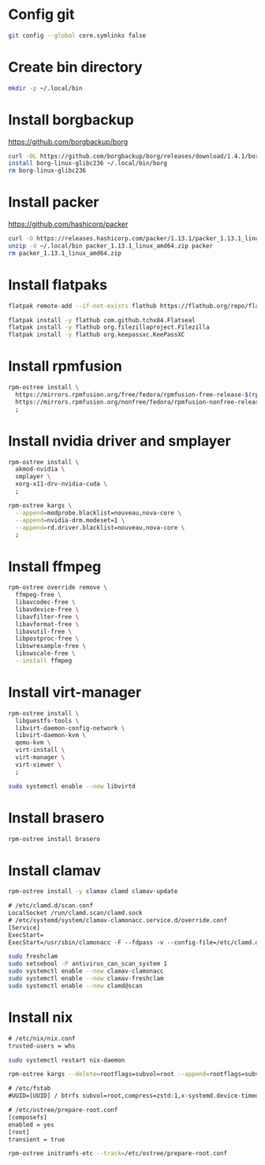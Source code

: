 # Config git
```sh
git config --global core.symlinks false
```
# Create bin directory
```sh
mkdir -p ~/.local/bin
```
# Install borgbackup
https://github.com/borgbackup/borg
```sh
curl -OL https://github.com/borgbackup/borg/releases/download/1.4.1/borg-linux-glibc236
install borg-linux-glibc236 ~/.local/bin/borg
rm borg-linux-glibc236
```
# Install packer
https://github.com/hashicorp/packer
```sh
curl -O https://releases.hashicorp.com/packer/1.13.1/packer_1.13.1_linux_amd64.zip
unzip -d ~/.local/bin packer_1.13.1_linux_amd64.zip packer
rm packer_1.13.1_linux_amd64.zip
```
# Install flatpaks
```sh
flatpak remote-add --if-not-exists flathub https://flathub.org/repo/flathub.flatpakrepo
```
```sh
flatpak install -y flathub com.github.tchx84.Flatseal
flatpak install -y flathub org.filezillaproject.Filezilla
flatpak install -y flathub org.keepassxc.KeePassXC
```
# Install rpmfusion
```sh
rpm-ostree install \
  https://mirrors.rpmfusion.org/free/fedora/rpmfusion-free-release-$(rpm -E %fedora).noarch.rpm \
  https://mirrors.rpmfusion.org/nonfree/fedora/rpmfusion-nonfree-release-$(rpm -E %fedora).noarch.rpm \
  ;
```
# Install nvidia driver and smplayer
```sh
rpm-ostree install \
  akmod-nvidia \
  smplayer \
  xorg-x11-drv-nvidia-cuda \
  ;
```
```sh
rpm-ostree kargs \
  --append=modprobe.blacklist=nouveau,nova-core \
  --append=nvidia-drm.modeset=1 \
  --append=rd.driver.blacklist=nouveau,nova-core \
  ;
```
# Install ffmpeg
```sh
rpm-ostree override remove \
  ffmpeg-free \
  libavcodec-free \
  libavdevice-free \
  libavfilter-free \
  libavformat-free \
  libavutil-free \
  libpostproc-free \
  libswresample-free \
  libswscale-free \
  --install ffmpeg
```
# Install virt-manager
```sh
rpm-ostree install \
  libguestfs-tools \
  libvirt-daemon-config-network \
  libvirt-daemon-kvm \
  qemu-kvm \
  virt-install \
  virt-manager \
  virt-viewer \
  ;
```
```sh
sudo systemctl enable --now libvirtd
```
# Install brasero
```sh
rpm-ostree install brasero
```
# Install clamav
```sh
rpm-ostree install -y clamav clamd clamav-update
```
```txt
# /etc/clamd.d/scan.conf
LocalSocket /run/clamd.scan/clamd.sock
# /etc/systemd/system/clamav-clamonacc.service.d/override.conf
[Service]
ExecStart=
ExecStart=/usr/sbin/clamonacc -F --fdpass -v --config-file=/etc/clamd.d/scan.conf
```
```sh
sudo freshclam
sudo setsebool -P antivirus_can_scan_system 1
sudo systemctl enable --now clamav-clamonacc
sudo systemctl enable --now clamav-freshclam
sudo systemctl enable --now clamd@scan
```
# Install nix
```txt
# /etc/nix/nix.conf
trusted-users = whs
```
```sh
sudo systemctl restart nix-daemon
```
```sh
rpm-ostree kargs --delete=rootflags=subvol=root --append=rootflags=subvol=root,compress=zstd:1
```
```txt
# /etc/fstab
#UUID=[UUID] / btrfs subvol=root,compress=zstd:1,x-systemd.device-timeout=0,ro 0 0
```
```txt
# /etc/ostree/prepare-root.conf
[composefs]
enabled = yes
[root]
transient = true
```
```sh
rpm-ostree initramfs-etc --track=/etc/ostree/prepare-root.conf
```

